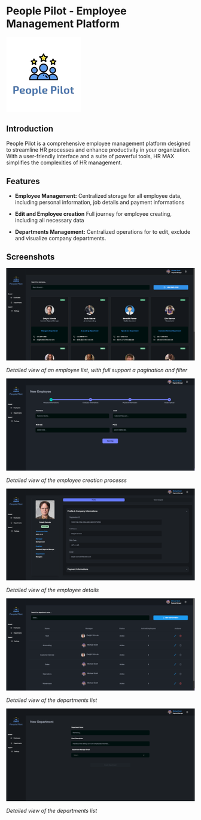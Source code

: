 # People Pilot - Employee Management Platform 

 <img src="./src/assets/imgs/people_pilot_logo.png" alt="logo"/>


## Introduction
People Pilot is a comprehensive employee management platform designed to streamline HR processes and enhance productivity in your organization. With a user-friendly interface and a suite of powerful tools, HR MAX simplifies the complexities of HR management.

## Features
- **Employee Management:** Centralized storage for all employee data, including personal information, job details and payment informations
- **Edit and Employee creation** Full journey for employee creating, including all necessary data

- **Departments Management:** Centralized operations for to edit, exclude and visualize company departments.

## Screenshots
 <img src="./screenshots/employee_list.png" alt="logo"/>

*Detailed view of an employee list, with full support a pagination and filter*  

 <img src="./screenshots/employee_creation.png" alt="logo"/> 

 *Detailed view of the employee creation processs*  

 <img src="./screenshots/employee_detail.png">
 
 *Detailed view of the employee details*

 <img src="./screenshots/departments_list.png">

 *Detailed view of the departments list*

 <img src="./screenshots/departments_creation.png">

  *Detailed view of the departments list*